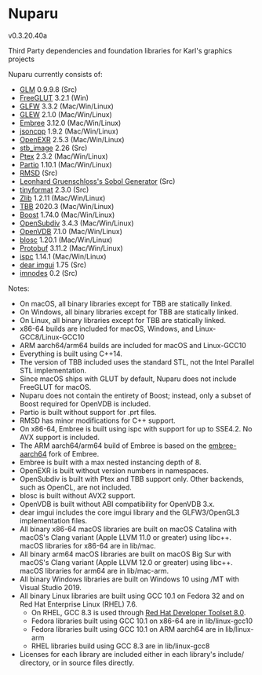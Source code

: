 Nuparu
======

v0.3.20.40a

Third Party dependencies and foundation libraries for Karl's graphics projects

Nuparu currently consists of:

* [GLM](http://glm.g-truc.net) 0.9.9.8 (Src)
* [FreeGLUT](http://freeglut.sourceforge.net) 3.2.1 (Win)
* [GLFW](http://www.glfw.org) 3.3.2 (Mac/Win/Linux)
* [GLEW](https://github.com/nigels-com/glew) 2.1.0 (Mac/Win/Linux)
* [Embree](https://embree.github.io) 3.12.0 (Mac/Win/Linux)
* [jsoncpp](https://github.com/open-source-parsers/jsoncpp) 1.9.2 (Mac/Win/Linux)
* [OpenEXR](http://www.openexr.com) 2.5.3 (Mac/Win/Linux)
* [stb_image](https://github.com/nothings/stb) 2.26 (Src)
* [Ptex](http://ptex.us) 2.3.2 (Mac/Win/Linux)
* [Partio](https://www.disneyanimation.com/technology/partio.html) 1.10.1 (Mac/Win/Linux)
* [RMSD](http://boscoh.com/code/) (Src)
* [Leonhard Gruenschloss's Sobol Generator](http://gruenschloss.org) (Src)
* [tinyformat](https://github.com/c42f/tinyformat) 2.3.0 (Src)
* [Zlib](https://www.zlib.net) 1.2.11 (Mac/Win/Linux)
* [TBB](https://www.threadingbuildingblocks.org/) 2020.3 (Mac/Win/Linux)
* [Boost](http://www.boost.org) 1.74.0 (Mac/Win/Linux)
* [OpenSubdiv](http://graphics.pixar.com/opensubdiv/docs/intro.html)  3.4.3 (Mac/Win/Linux)
* [OpenVDB](http://www.openvdb.org/) 7.1.0 (Mac/Win/Linux)
* [blosc](https://github.com/Blosc) 1.20.1 (Mac/Win/Linux)
* [Protobuf](https://developers.google.com/protocol-buffers/) 3.11.2 (Mac/Win/Linux)
* [ispc](https://ispc.github.io) 1.14.1 (Mac/Win/Linux)
* [dear imgui](https://github.com/ocornut/imgui/releases) 1.75 (Src)
* [imnodes](https://github.com/Nelarius/imnodes) 0.2 (Src)

Notes:

* On macOS, all binary libraries except for TBB are statically linked.
* On Windows, all binary libraries except for TBB are statically linked.
* On Linux, all binary libraries except for TBB are statically linked.
* x86-64 builds are included for macOS, Windows, and Linux-GCC8/Linux-GCC10
* ARM aarch64/arm64 builds are included for macOS and Linux-GCC10
* Everything is built using C++14.
* The version of TBB included uses the standard STL, not the Intel Parallel STL implementation.
* Since macOS ships with GLUT by default, Nuparu does not include FreeGLUT for macOS.
* Nuparu does not contain the entirety of Boost; instead, only a subset of Boost required for OpenVDB is included.
* Partio is built without support for .prt files.
* RMSD has minor modifications for C++ support.
* On x86-64, Embree is built using ispc with support for up to SSE4.2. No AVX support is included.
* The ARM aarch64/arm64 build of Embree is based on the [embree-aarch64](https://github.com/lighttransport/embree-aarch64) fork of Embree.
* Embree is built with a max nested instancing depth of 8.
* OpenEXR is built without version numbers in namespaces.
* OpenSubdiv is built with Ptex and TBB support only. Other backends, such as OpenCL, are not included.
* blosc is built without AVX2 support.
* OpenVDB is built without ABI compatibility for OpenVDB 3.x.
* dear imgui includes the core imgui library and the GLFW3/OpenGL3 implementation files.
* All binary x86-64 macOS libraries are built on macOS Catalina with macOS's Clang variant (Apple LLVM 11.0 or greater) using libc++. macOS libraries for x86-64 are in lib/mac.
* All binary arm64 macOS libraries are built on macOS Big Sur with macOS's Clang variant (Apple LLVM 12.0 or greater) using libc++. macOS libraries for arm64 are in lib/mac-arm.
* All binary Windows libraries are built on Windows 10 using /MT with Visual Studio 2019.
* All binary Linux libraries are built using GCC 10.1 on Fedora 32 and on Red Hat Enterprise Linux (RHEL) 7.6.
    * On RHEL, GCC 8.3 is used through [Red Hat Developer Toolset 8.0](https://developers.redhat.com/products/developertoolset/updates/).
    * Fedora libraries built using GCC 10.1 on x86-64 are in lib/linux-gcc10
    * Fedora libraries built using GCC 10.1 on ARM aarch64 are in lib/linux-arm
    * RHEL libraries build using GCC 8.3 are in lib/linux-gcc8
* Licenses for each library are included either in each library's include/ directory, or in source files directly.
